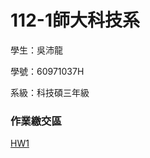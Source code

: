 # 112-1師大科技系

學生：吳沛龍

學號：60971037H

系級：科技碩三年級



### 作業繳交區
[HW1]("https://github.com/walilaywa/LATIA112-1/blob/main/HW1.py")